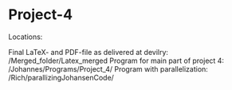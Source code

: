 # Project-4
Locations:

Final LaTeX- and PDF-file as delivered at devilry:  /Merged_folder/Latex_merged
Program for main part of project 4:                 /Johannes/Programs/Project_4/
Program with parallelization:                       /Rich/parallizingJohansenCode/

